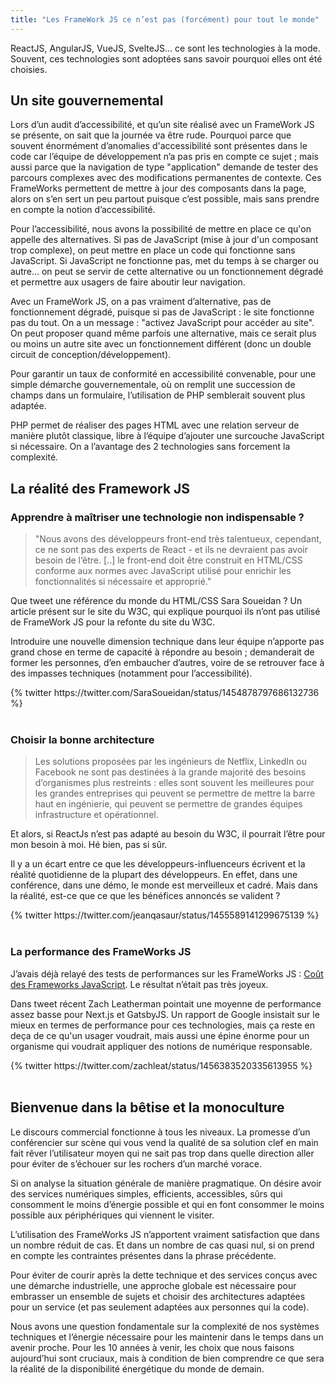 ```yaml
---
title: "Les FrameWork JS ce n’est pas (forcément) pour tout le monde"
---
```


ReactJS, AngularJS, VueJS, SvelteJS… ce sont les technologies à la mode. Souvent, ces technologies sont adoptées sans savoir pourquoi elles ont été choisies.

## Un site gouvernemental

Lors d’un audit d’accessibilité, et qu’un site réalisé avec un FrameWork JS se présente, on sait que la journée va être rude. Pourquoi parce que souvent énormément d’anomalies d'accessibilité sont présentes dans le code car l’équipe de développement n’a pas pris en compte ce sujet ; mais aussi parce que la navigation de type "application" demande de tester des parcours complexes avec des modifications permanentes de contexte. Ces FrameWorks permettent de mettre à jour des composants dans la page, alors on s’en sert un peu partout puisque c’est possible, mais sans prendre en compte la notion d’accessibilité.

Pour l’accessibilité, nous avons la possibilité de mettre en place ce qu'on appelle des alternatives. Si pas de JavaScript (mise à jour d'un composant trop complexe), on peut mettre en place un code qui fonctionne sans JavaScript. Si JavaScript ne fonctionne pas, met du temps à se charger ou autre… on peut se servir de cette alternative ou un fonctionnement dégradé et permettre aux usagers de faire aboutir leur navigation.

Avec un FrameWork JS, on a pas vraiment d’alternative, pas de fonctionnement dégradé, puisque si pas de JavaScript : le site fonctionne pas du tout. On a un message : "activez JavaScript pour accéder au site". On peut proposer quand même parfois une alternative, mais ce serait plus ou moins un autre site avec un fonctionnement différent (donc un double circuit de conception/développement).

Pour garantir un taux de conformité en accessibilité convenable, pour une simple démarche gouvernementale, où on remplit une succession de champs dans un formulaire, l’utilisation de PHP semblerait souvent plus adaptée.

PHP permet de réaliser des pages HTML avec une relation serveur de manière plutôt classique, libre à l’équipe d’ajouter une surcouche JavaScript si nécessaire. On a l’avantage des 2 technologies sans forcement la complexité.

## La réalité des Framework JS

### Apprendre à maîtriser une technologie non indispensable ?

> "Nous avons des développeurs front-end très talentueux, cependant, ce ne sont pas des experts de React - et ils ne devraient pas avoir besoin de l‘être. [..] le front-end doit être construit en HTML/CSS conforme aux normes avec JavaScript utilisé pour enrichir les fonctionnalités si nécessaire et approprié."

Que tweet une référence du monde du HTML/CSS Sara Soueidan ? Un article présent sur le site du W3C, qui explique pourquoi ils n’ont pas utilisé de FrameWork JS pour la refonte du site du W3C.

Introduire une nouvelle dimension technique dans leur équipe n’apporte pas grand chose en terme de capacité à répondre au besoin ; demanderait de former les personnes, d’en embaucher d’autres, voire de se retrouver face à des impasses techniques (notamment pour l’accessibilité).

<div class="center">
	{% twitter https://twitter.com/SaraSoueidan/status/1454878797686132736 %}
</div><br>

### Choisir la bonne architecture

> Les solutions proposées par les ingénieurs de Netflix, LinkedIn ou Facebook ne sont pas destinées à la grande majorité des besoins d’organismes plus restreints : elles sont souvent les meilleures pour les grandes entreprises qui peuvent se permettre de mettre la barre haut en ingénierie, qui peuvent se permettre de grandes équipes infrastructure et opérationnel.

Et alors, si ReactJs n’est pas adapté au besoin du W3C, il pourrait l’être pour mon besoin à moi. Hé bien, pas si sûr.

Il y a un écart entre ce que les développeurs-influenceurs écrivent et la réalité quotidienne de la plupart des développeurs. En effet, dans une conférence, dans une démo, le monde est merveilleux et cadré. Mais dans la réalité, est-ce que ce que les bénéfices annoncés se valident ?


<div class="center">
	{% twitter https://twitter.com/jeanqasaur/status/1455589141299675139 %}
</div><br>

### La performance des FrameWorks JS

J’avais déjà relayé des tests de performances sur les FrameWorks JS : [Coût des Frameworks JavaScript](/2020/04/24/cout-framework-javascript-pas-eco-responsable/). Le résultat n’était pas très joyeux.

Dans tweet récent Zach Leatherman pointait une moyenne de performance assez basse pour Next.js et GatsbyJS. Un rapport de Google insistait sur le mieux en termes de performance pour ces technologies, mais ça reste en deça de ce qu'un usager voudrait, mais aussi une épine énorme pour un organisme qui voudrait appliquer des notions de numérique responsable.

<div class="center">
	{% twitter https://twitter.com/zachleat/status/1456383520335613955 %}
</div><br>


## Bienvenue dans la bêtise et la monoculture

Le discours commercial fonctionne à tous les niveaux. La promesse d’un conférencier sur scène qui vous vend la qualité de sa solution clef en main fait rêver l’utilisateur moyen qui ne sait pas trop dans quelle direction aller pour éviter de s’échouer sur les rochers d’un marché vorace.

Si on analyse la situation générale de manière pragmatique. On désire avoir des services numériques simples, efficients, accessibles, sûrs qui consomment le moins d’énergie possible et qui en font consommer le moins possible aux périphériques qui viennent le visiter.

L’utilisation des FrameWorks JS n’apportent vraiment satisfaction que dans un nombre réduit de cas. Et dans un nombre de cas quasi nul, si on prend en compte les contraintes présentes dans la phrase précédente.

Pour éviter de courir après la dette technique et des services conçus avec une démarche industrielle, une approche globale est nécessaire pour embrasser un ensemble de sujets et choisir des architectures adaptées pour un service (et pas seulement adaptées aux personnes qui la code).

Nous avons une question fondamentale sur la complexité de nos systèmes techniques et l’énergie nécessaire pour les maintenir dans le temps dans un avenir proche. Pour les 10 années à venir, les choix que nous faisons aujourd’hui sont cruciaux, mais à condition de bien comprendre ce que sera la réalité de la disponibilité énergétique du monde de demain.
